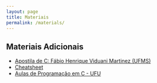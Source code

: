 ```yaml
---
layout: page
title: Materiais
permalink: /materials/
---
```


## Materiais Adicionais
* [Apostila de C: Fábio Henrique Viduani Martinez (UFMS)](/assets/materiais/apostila-programacao-1-martinez-ufms.pdf)
* [Cheatsheet](/assets/materiais/c-refcard.pdf)
* [Aulas de Programação em C - UFU](https://www.youtube.com/playlist?list=PLuARAw3cqFRAUNLs3uyiabGuQceuSTeLS)